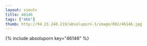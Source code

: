 ```yaml
--- 
layout: sieutv
title: 46146
tags: ["46k"]
thumb: http://94.23.248.219/absoluporn-1/image/002/46146.jpg
---
```

{% include absoluporn key="46146" %} 
